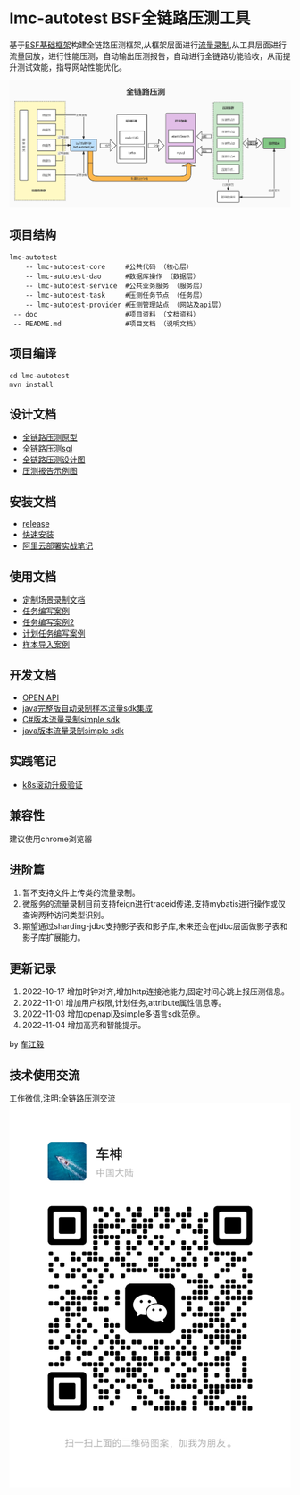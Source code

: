 # lmc-autotest BSF全链路压测工具
 基于<a href='https://gitee.com/chejiangyi/free-bsf-all/tree/1.0-SNAPSHOT/'>BSF基础框架</a>构建全链路压测框架,从框架层面进行[流量录制](https://gitee.com/chejiangyi/free-bsf-all/tree/1.2-SNAPSHOT/free-bsf-autotest ),从工具层面进行流量回放，进行性能压测，自动输出压测报告，自动进行全链路功能验收，从而提升测试效能，指导网站性能优化。

![Image text](/doc/全链路压测设计图.jpg)
## 项目结构

```
lmc-autotest
    -- lmc-autotest-core 	 #公共代码 （核心层）
    -- lmc-autotest-dao 	 #数据库操作 （数据层）
    -- lmc-autotest-service  #公共业务服务 （服务层）
    -- lmc-autotest-task 	 #压测任务节点 （任务层）
    -- lmc-autotest-provider #压测管理站点 （网站及api层）
 -- doc 					 #项目资料 （文档资料）
 -- README.md 				 #项目文档 （说明文档）

```

## 项目编译
```
cd lmc-autotest
mvn install
```

## 设计文档
* [全链路压测原型](/doc/全链路压测.rp)
* [全链路压测sql](/doc/install.sql)
* [全链路压测设计图](/README-Design.md)
* [压测报告示例图](/doc/demo/test-demo.jpg)

## 安装文档
* [release](https://gitee.com/chejiangyi/lmc-autotest/releases/)
* [快速安装](/README-Install.md)
* [阿里云部署实战笔记](/README-Install-aliyun.md)

## 使用文档
* [定制场景录制文档](/README-ModHeader.md)
* [任务编写案例](/README-Demo.md)
* [任务编写案例2](/README-Demo2.md)
* [计划任务编写案例](/README-Job.md)
* [样本导入案例](/README-Sample.md)

## 开发文档
* [OPEN API](/README-OpenApi.md)
* [java完整版自动录制样本流量sdk集成](/README-Code.md)
* [C#版本流量录制simple sdk](/doc/sdk/simpleSampleFilter.cs)
* [java版本流量录制simple sdk](/doc/sdk/simpleSampleFilter.java)

## 实践笔记
* [k8s滚动升级验证](https://www.cnblogs.com/chejiangyi/p/16808139.html)

## 兼容性
建议使用chrome浏览器

## 进阶篇
1. 暂不支持文件上传类的流量录制。
2. 微服务的流量录制目前支持feign进行traceid传递,支持mybatis进行操作或仅查询两种访问类型识别。
3. 期望通过sharding-jdbc支持影子表和影子库,未来还会在jdbc层面做影子表和影子库扩展能力。

## 更新记录
1. 2022-10-17 增加时钟对齐,增加http连接池能力,固定时间心跳上报压测信息。
2. 2022-11-01 增加用户权限,计划任务,attribute属性信息等。
3. 2022-11-03 增加openapi及simple多语言sdk范例。
4. 2022-11-04 增加高亮和智能提示。

by [车江毅](https://www.cnblogs.com/chejiangyi/)

## 技术使用交流
工作微信,注明:全链路压测交流
![图片](/doc/weixin/weixin.jpg)